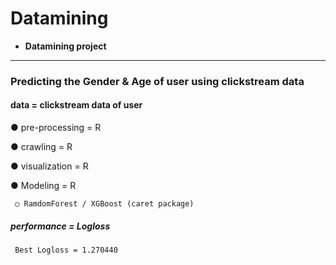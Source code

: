 # Datamining
- **Datamining project**
------------------
### **Predicting the Gender & Age of user using clickstream data**
#### data = clickstream data of user
   ● pre-processing = R
   
   ● crawling = R
   
   ● visualization = R
   
   ● Modeling = R
     
     ○ RamdomForest / XGBoost (caret package)
  
   ##### performance = Logloss
     Best Logloss = 1.270440
